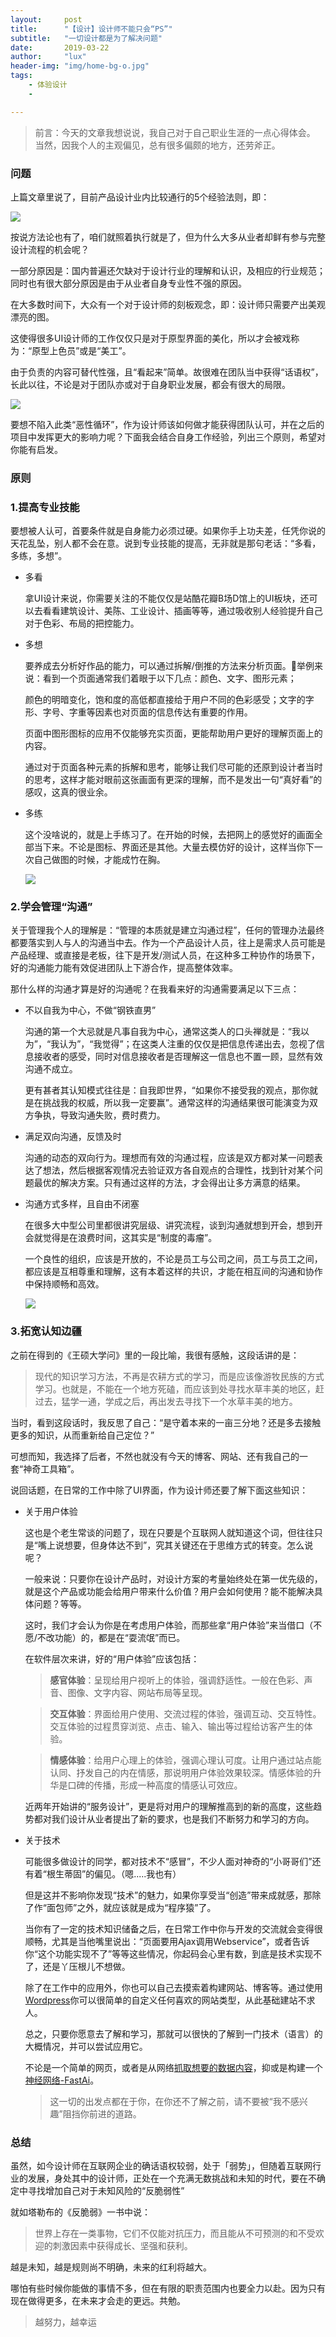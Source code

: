```yaml
---
layout:     post
title:      "【设计】设计师不能只会“PS”"
subtitle:   "一切设计都是为了解决问题"
date:       2019-03-22
author:     "lux"
header-img: "img/home-bg-o.jpg"
tags:
    - 体验设计
    - 

---
```



> 前言：今天的文章我想说说，我自己对于自己职业生涯的一点心得体会。
当然，因我个人的主观偏见，总有很多偏颇的地方，还劳斧正。


### 问题

上篇文章里说了，目前产品设计业内比较通行的5个经验法则，即：

![](https://ws1.sinaimg.cn/large/e66b0ffcly1g19czxu55lj20ci0590to.jpg)

按说方法论也有了，咱们就照着执行就是了，但为什么大多从业者却鲜有参与完整设计流程的机会呢？

一部分原因是：国内普遍还欠缺对于设计行业的理解和认识，及相应的行业规范；同时也有很大部分原因是由于从业者自身专业性不强的原因。

在大多数时间下，大众有一个对于设计师的刻板观念，即：设计师只需要产出美观漂亮的图。

这使得很多UI设计师的工作仅仅只是对于原型界面的美化，所以才会被戏称为：“原型上色员”或是“美工”。

由于负责的内容可替代性强，且“看起来”简单。故很难在团队当中获得“话语权”，长此以往，不论是对于团队亦或对于自身职业发展，都会有很大的局限。

![](https://ws1.sinaimg.cn/large/e66b0ffcly1g1bt9lhoj8j20p00goabn.jpg)

要想不陷入此类“恶性循环”，作为设计师该如何做才能获得团队认可，并在之后的项目中发挥更大的影响力呢？下面我会结合自身工作经验，列出三个原则，希望对你能有启发。

### 原则

### 1.提高专业技能

要想被人认可，首要条件就是自身能力必须过硬。如果你手上功夫差，任凭你说的天花乱坠，别人都不会在意。说到专业技能的提高，无非就是那句老话：“多看，多练，多想”。

* 多看

    拿UI设计来说，你需要关注的不能仅仅是站酷花瓣B场D馆上的UI板块，还可以去看看建筑设计、美陈、工业设计、插画等等，通过吸收别人经验提升自己对于色彩、布局的把控能力。

* 多想

    要养成去分析好作品的能力，可以通过拆解/倒推的方法来分析页面。举例来说：看到一个页面通常我们着眼于以下几点：颜色、文字、图形元素；
    
    颜色的明暗变化，饱和度的高低都直接给于用户不同的色彩感受；文字的字形、字号、字重等因素也对页面的信息传达有重要的作用。

    页面中图形图标的应用不仅能够充实页面，更能帮助用户更好的理解页面上的内容。

    通过对于页面各种元素的拆解和思考，能够让我们尽可能的还原到设计者当时的思考，这样才能对眼前这张画面有更深的理解，而不是发出一句“真好看”的感叹，这真的很业余。

* 多练

    这个没啥说的，就是上手练习了。在开始的时候，去把网上的感觉好的画面全部当下来。不论是图标、界面还是其他。大量去模仿好的设计，这样当你下一次自己做图的时候，才能成竹在胸。

    ![](https://ws1.sinaimg.cn/large/e66b0ffcly1g1bteow6scj20mm0boq5h.jpg)

### 2.学会管理“沟通”

关于管理我个人的理解是：“管理的本质就是建立沟通过程”，任何的管理办法最终都要落实到人与人的沟通当中去。作为一个产品设计人员，往上是需求人员可能是产品经理、或直接是老板，往下是开发/测试人员，在这种多工种协作的场景下，好的沟通能力能有效促进团队上下游合作，提高整体效率。

那什么样的沟通才算是好的沟通呢？在我看来好的沟通需要满足以下三点：

* 不以自我为中心，不做“钢铁直男”

    沟通的第一个大忌就是凡事自我为中心，通常这类人的口头禅就是：“我以为”，“我认为”，“我觉得”；在这类人注重的仅仅是把信息传递出去，忽视了信息接收者的感受，同时对信息接收者是否理解这一信息也不置一顾，显然有效沟通不成立。

    更有甚者其认知模式往往是：自我即世界，“如果你不接受我的观点，那你就是在挑战我的权威，所以我一定要赢”。通常这样的沟通结果很可能演变为双方争执，导致沟通失败，费时费力。

* 满足双向沟通，反馈及时

    沟通的动态的双向行为。理想而有效的沟通过程，应该是双方都对某一问题表达了想法，然后根据客观情况去验证双方各自观点的合理性，找到针对某个问题最优的解决方案。只有通过这样的方法，才会得出让多方满意的结果。

* 沟通方式多样，且自由不闭塞

    在很多大中型公司里都很讲究层级、讲究流程，谈到沟通就想到开会，想到开会就觉得是在浪费时间，这其实是“制度的毒瘤”。
    
    一个良性的组织，应该是开放的，不论是员工与公司之间，员工与员工之间，都应该是互相尊重和理解，这有本着这样的共识，才能在相互间的沟通和协作中保持顺畅和高效。

    ![](https://ws1.sinaimg.cn/large/e66b0ffcly1g1btttakv7j20m809qmxh.jpg)

### 3.拓宽认知边疆

之前在得到的《王硕大学问》里的一段比喻，我很有感触，这段话讲的是：

> 现代的知识学习方法，不再是农耕方式的学习，而是应该像游牧民族的方式学习。也就是，不能在一个地方死磕，而应该到处寻找水草丰美的地区，赶过去，猛学一通，学成之后，再出发去寻找下一个水草丰美的地方。

当时，看到这段话时，我反思了自己：“是守着本来的一亩三分地？还是多去接触更多的知识，从而重新给自己定位？”

可想而知，我选择了后者，不然也就没有今天的博客、网站、还有我自己的一套“神奇工具箱”。

说回话题，在日常的工作中除了UI界面，作为设计师还要了解下面这些知识：

* 关于用户体验

    这也是个老生常谈的问题了，现在只要是个互联网人就知道这个词，但往往只是“嘴上说想要，但身体达不到”，究其关键还在于思维方式的转变。怎么说呢？

    一般来说：只要你在设计产品时，对设计方案的考量始终处在第一优先级的，就是这个产品或功能会给用户带来什么价值？用户会如何使用？能不能解决具体问题？等等。

    这时，我们才会认为你是在考虑用户体验，而那些拿“用户体验”来当借口（不愿/不改功能）的，都是在“耍流氓”而已。

    在软件层次来讲，好的“用户体验”应该包括：

    > **感官体验**：呈现给用户视听上的体验，强调舒适性。一般在色彩、声音、图像、文字内容、网站布局等呈现。

    > **交互体验**：界面给用户使用、交流过程的体验，强调互动、交互特性。交互体验的过程贯穿浏览、点击、输入、输出等过程给访客产生的体验。

    > **情感体验**：给用户心理上的体验，强调心理认可度。让用户通过站点能认同、抒发自己的内在情感，那说明用户体验效果较深。情感体验的升华是口碑的传播，形成一种高度的情感认可效应。

    近两年开始讲的“服务设计”，更是将对用户的理解推高到的新的高度，这些趋势都对我们设计从业者提出了新的要求，也是我们不断努力和学习的方向。

* 关于技术

    可能很多做设计的同学，都对技术不“感冒”，不少人面对神奇的“小哥哥们”还有着“根生蒂固”的偏见。（嗯.....我也有）

    但是这并不影响你发现“技术”的魅力，如果你享受当“创造”带来成就感，那除了作“面包师”之外，就应该就是成为“程序猿”了。

    当你有了一定的技术知识储备之后，在日常工作中你与开发的交流就会变得很顺畅，尤其是当他嘴里说出：“页面要用Ajax调用Webservice”，或者告诉你“这个功能实现不了”等等这些情况，你起码会心里有数，到底是技术实现不了，还是丫压根儿不想做。

    除了在工作中的应用外，你也可以自己去摸索着构建网站、博客等。通过使用[Wordpress](https://cn.wordpress.org/)你可以很简单的自定义任何喜欢的网站类型，从此基础建站不求人。

    总之，只要你愿意去了解和学习，那就可以很快的了解到一门技术（语言）的大概情况，并可以尝试应用它。
    
    不论是一个简单的网页，或者是从网络[抓取想要的数据内容](https://www.jianshu.com/p/ba02079ecd2f)，抑或是构建一个[神经网络-FastAi](https://forums.fast.ai/t/fast-ai-v3-2019/39325/3)。
    
    > 这一切的出发点都在于你，在你还不了解之前，请不要被“我不感兴趣”阻挡你前进的道路。

### 总结

虽然，如今设计师在互联网企业的确话语权较弱，处于「弱势」，但随着互联网行业的发展，身处其中的设计师，正处在一个充满无数挑战和未知的时代，要在不确定中寻找增加自己对于未知风险的“反脆弱性”

就如塔勒布的《反脆弱》一书中说：

> 世界上存在一类事物，它们不仅能对抗压力，而且能从不可预测的和不受欢迎的刺激因素中获得成长、坚强和获利。

越是未知，越是规则尚不明确，未来的红利将越大。

哪怕有些时候你能做的事情不多，但在有限的职责范围内也要全力以赴。因为只有现在做得更多，在未来才会走的更远。共勉。

> 越努力，越幸运

























